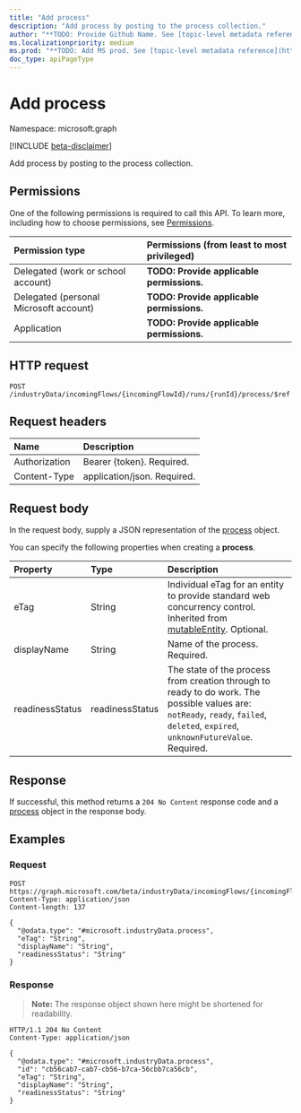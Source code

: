 ```yaml
---
title: "Add process"
description: "Add process by posting to the process collection."
author: "**TODO: Provide Github Name. See [topic-level metadata reference](https://msgo.azurewebsites.net/add/document/guidelines/metadata.html#topic-level-metadata)**"
ms.localizationpriority: medium
ms.prod: "**TODO: Add MS prod. See [topic-level metadata reference](https://msgo.azurewebsites.net/add/document/guidelines/metadata.html#topic-level-metadata)**"
doc_type: apiPageType
---
```


# Add process
Namespace: microsoft.graph

[!INCLUDE [beta-disclaimer](../../includes/beta-disclaimer.md)]

Add process by posting to the process collection.

## Permissions
One of the following permissions is required to call this API. To learn more, including how to choose permissions, see [Permissions](/graph/permissions-reference).

|Permission type|Permissions (from least to most privileged)|
|:---|:---|
|Delegated (work or school account)|**TODO: Provide applicable permissions.**|
|Delegated (personal Microsoft account)|**TODO: Provide applicable permissions.**|
|Application|**TODO: Provide applicable permissions.**|

## HTTP request

<!-- {
  "blockType": "ignored"
}
-->
``` http
POST /industryData/incomingFlows/{incomingFlowId}/runs/{runId}/process/$ref
```

## Request headers
|Name|Description|
|:---|:---|
|Authorization|Bearer {token}. Required.|
|Content-Type|application/json. Required.|

## Request body
In the request body, supply a JSON representation of the [process](../resources/process.md) object.

You can specify the following properties when creating a **process**.

|Property|Type|Description|
|:---|:---|:---|
|eTag|String|Individual eTag for an entity to provide standard web concurrency control. Inherited from [mutableEntity](../resources/mutableentity.md). Optional.|
|displayName|String|Name of the process. Required.|
|readinessStatus|readinessStatus|The state of the process from creation through to ready to do work. The possible values are: `notReady`, `ready`, `failed`, `deleted`, `expired`, `unknownFutureValue`. Required.|



## Response

If successful, this method returns a `204 No Content` response code and a [process](../resources/process.md) object in the response body.

## Examples

### Request
<!-- {
  "blockType": "request",
  "name": "create_process_from_"
}
-->
``` http
POST https://graph.microsoft.com/beta/industryData/incomingFlows/{incomingFlowId}/runs/{runId}/process/$ref
Content-Type: application/json
Content-length: 137

{
  "@odata.type": "#microsoft.industryData.process",
  "eTag": "String",
  "displayName": "String",
  "readinessStatus": "String"
}
```


### Response
>**Note:** The response object shown here might be shortened for readability.
<!-- {
  "blockType": "response",
  "truncated": true,
  "@odata.type": "microsoft.industryData.process"
}
-->
``` http
HTTP/1.1 204 No Content
Content-Type: application/json

{
  "@odata.type": "#microsoft.industryData.process",
  "id": "cb56cab7-cab7-cb56-b7ca-56cbb7ca56cb",
  "eTag": "String",
  "displayName": "String",
  "readinessStatus": "String"
}
```


